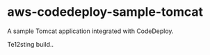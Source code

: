 # aws-codedeploy-sample-tomcat
A sample Tomcat application integrated with CodeDeploy. 

Te12sting build..


